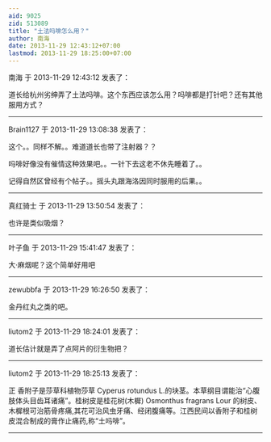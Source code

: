 ```yaml
---
aid: 9025
zid: 513089
title: "土法吗啡怎么用？"
author: 南海
date: 2013-11-29 12:43:12+07:00
lastmod: 2013-11-29 18:25:00+07:00
---
```


南海 于 2013-11-29 12:43:12 发表了：

道长给杭州劣绅弄了土法吗啡。这个东西应该怎么用？吗啡都是打针吧？还有其他服用方式？

---

Brain1127 于 2013-11-29 13:08:38 发表了：

这个。。同样不解。。难道道长也带了注射器？？

吗啡好像没有催情这种效果吧。。一针下去这老不休先睡着了。。

记得自然区曾经有个帖子。。摇头丸跟海洛因同时服用的后果。。

---

真红骑士 于 2013-11-29 13:50:54 发表了：

也许是类似吸烟？

---

叶子鱼 于 2013-11-29 15:41:47 发表了：

大·麻烟呢？这个简单好用吧

---

zewubbfa 于 2013-11-29 16:26:50 发表了：

金丹红丸之类的吧。

---

liutom2 于 2013-11-29 18:24:01 发表了：

道长估计就是弄了点阿片的衍生物把？

---

liutom2 于 2013-11-29 18:25:13 发表了：

正 香附子是莎草科植物莎草 Cyperus rotundus L.的块茎。本草纲目谓能治“心腹肢体头目齿耳诸痛”。桂树皮是桂花树(木樨) Osmonthus fragrans Lour 的树皮、木樨根可治筋骨疼痛,其花可治风虫牙痛、经闭腹痛等。江西民间以香附子和桂树皮混合制成的膏作止痛药,称“土吗啡”。

---
